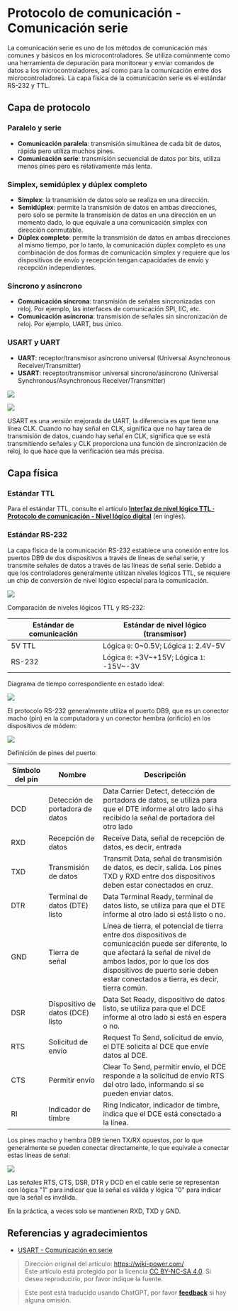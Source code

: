 # Protocolo de comunicación - Comunicación serie

La comunicación serie es uno de los métodos de comunicación más comunes y básicos en los microcontroladores. Se utiliza comúnmente como una herramienta de depuración para monitorear y enviar comandos de datos a los microcontroladores, así como para la comunicación entre dos microcontroladores. La capa física de la comunicación serie es el estándar RS-232 y TTL.

## Capa de protocolo

### Paralelo y serie

- **Comunicación paralela**: transmisión simultánea de cada bit de datos, rápida pero utiliza muchos pines.
- **Comunicación serie**: transmisión secuencial de datos por bits, utiliza menos pines pero es relativamente más lenta.

### Simplex, semidúplex y dúplex completo

- **Simplex**: la transmisión de datos solo se realiza en una dirección.
- **Semidúplex**: permite la transmisión de datos en ambas direcciones, pero solo se permite la transmisión de datos en una dirección en un momento dado, lo que equivale a una comunicación simplex con dirección conmutable.
- **Dúplex completo**: permite la transmisión de datos en ambas direcciones al mismo tiempo, por lo tanto, la comunicación dúplex completo es una combinación de dos formas de comunicación simplex y requiere que los dispositivos de envío y recepción tengan capacidades de envío y recepción independientes.

### Síncrono y asíncrono

- **Comunicación síncrona**: transmisión de señales sincronizadas con reloj. Por ejemplo, las interfaces de comunicación SPI, IIC, etc.
- **Comunicación asíncrona**: transmisión de señales sin sincronización de reloj. Por ejemplo, UART, bus único.

### USART y UART

- **UART**: receptor/transmisor asíncrono universal (Universal Asynchronous Receiver/Transmitter)
- **USART**: receptor/transmisor universal síncrono/asíncrono (Universal Synchronous/Asynchronous Receiver/Transmitter)

![](https://img.wiki-power.com/d/wiki-media/img/20210207095411.png)

![](https://img.wiki-power.com/d/wiki-media/img/20210207095433.png)

USART es una versión mejorada de UART, la diferencia es que tiene una línea CLK. Cuando no hay señal en CLK, significa que no hay tarea de transmisión de datos, cuando hay señal en CLK, significa que se está transmitiendo señales y CLK proporciona una función de sincronización de reloj, lo que hace que la verificación sea más precisa.

## Capa física

### Estándar TTL

Para el estándar TTL, consulte el artículo [**Interfaz de nivel lógico TTL · Protocolo de comunicación - Nivel lógico digital**](https://wiki-power.com/es/%E9%80%9A%E4%BF%A1%E5%8D%8F%E8%AE%AE-%E6%95%B0%E5%AD%97%E9%80%BB%E8%BE%91%E7%94%B5%E5%B9%B3#ttl-%E7%94%B5%E5%B9%B3%E6%8E%A5%E5%8F%A3) (en inglés).

### Estándar RS-232

La capa física de la comunicación RS-232 establece una conexión entre los puertos DB9 de dos dispositivos a través de líneas de señal serie, y transmite señales de datos a través de las líneas de señal serie. Debido a que los controladores generalmente utilizan niveles lógicos TTL, se requiere un chip de conversión de nivel lógico especial para la comunicación.

![](https://img.wiki-power.com/d/wiki-media/img/20220415102310.png)

Comparación de niveles lógicos TTL y RS-232:

| Estándar de comunicación | Estándar de nivel lógico (transmisor)      |
| ------------------------ | ------------------------------------------ |
| 5V TTL                   | Lógica `0`: 0~0.5V; Lógica `1`: 2.4V-5V    |
| RS-232                   | Lógica `0`: +3V~+15V; Lógica `1`: -15V~-3V |

Diagrama de tiempo correspondiente en estado ideal:

![](https://img.wiki-power.com/d/wiki-media/img/20220415102914.png)

El protocolo RS-232 generalmente utiliza el puerto DB9, que es un conector macho (pin) en la computadora y un conector hembra (orificio) en los dispositivos de módem:

![](https://img.wiki-power.com/d/wiki-media/img/20220415103401.png)

Definición de pines del puerto:

| Símbolo del pin | Nombre                           | Descripción                                                                                                                                                                                                                                                    |
| --------------- | -------------------------------- | -------------------------------------------------------------------------------------------------------------------------------------------------------------------------------------------------------------------------------------------------------------- |
| DCD             | Detección de portadora de datos  | Data Carrier Detect, detección de portadora de datos, se utiliza para que el DTE informe al otro lado si ha recibido la señal de portadora del otro lado                                                                                                       |
| RXD             | Recepción de datos               | Receive Data, señal de recepción de datos, es decir, entrada                                                                                                                                                                                                   |
| TXD             | Transmisión de datos             | Transmit Data, señal de transmisión de datos, es decir, salida. Los pines TXD y RXD entre dos dispositivos deben estar conectados en cruz.                                                                                                                     |
| DTR             | Terminal de datos (DTE) listo    | Data Terminal Ready, terminal de datos listo, se utiliza para que el DTE informe al otro lado si está listo o no.                                                                                                                                              |
| GND             | Tierra de señal                  | Línea de tierra, el potencial de tierra entre dos dispositivos de comunicación puede ser diferente, lo que afectará la señal de nivel de ambos lados, por lo que los dos dispositivos de puerto serie deben estar conectados a tierra, es decir, tierra común. |
| DSR             | Dispositivo de datos (DCE) listo | Data Set Ready, dispositivo de datos listo, se utiliza para que el DCE informe al otro lado si está en espera o no.                                                                                                                                            |
| RTS             | Solicitud de envío               | Request To Send, solicitud de envío, el DTE solicita al DCE que envíe datos al DCE.                                                                                                                                                                            |
| CTS             | Permitir envío                   | Clear To Send, permitir envío, el DCE responde a la solicitud de envío RTS del otro lado, informando si se pueden enviar datos.                                                                                                                                |
| RI              | Indicador de timbre              | Ring Indicator, indicador de timbre, indica que el DCE está conectado a la línea.                                                                                                                                                                              |

Los pines macho y hembra DB9 tienen TX/RX opuestos, por lo que generalmente se pueden conectar directamente, lo que equivale a conectar estas líneas de señal:

![](https://img.wiki-power.com/d/wiki-media/img/20220415103901.png)

Las señales RTS, CTS, DSR, DTR y DCD en el cable serie se representan con lógica "1" para indicar que la señal es válida y lógica "0" para indicar que la señal es inválida.

En la práctica, a veces solo se mantienen RXD, TXD y GND.

## Referencias y agradecimientos

- [USART - Comunicación en serie](https://doc.embedfire.com/mcu/stm32/f103/hal_generalzh/latest/doc/chapter20/chapter20.html)

> Dirección original del artículo: <https://wiki-power.com/>  
> Este artículo está protegido por la licencia [CC BY-NC-SA 4.0](https://creativecommons.org/licenses/by/4.0/deed.zh). Si desea reproducirlo, por favor indique la fuente.

> Este post está traducido usando ChatGPT, por favor [**feedback**](https://github.com/linyuxuanlin/Wiki_MkDocs/issues/new) si hay alguna omisión.
